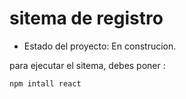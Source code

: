 <h1> sitema de registro </h1>

- Estado del proyecto: En construcion.

para ejecutar el sitema, debes poner :

```npm intall react```
